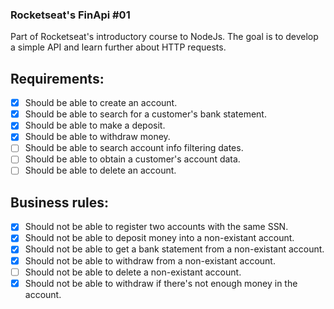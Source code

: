 ### Rocketseat's FinApi #01 

Part of Rocketseat's introductory course to NodeJs. The goal is to develop a simple API and learn further about HTTP requests.

## Requirements:
- [X] Should be able to create an account.
- [X] Should be able to search for a customer's bank statement.
- [X] Should be able to make a deposit.
- [X] Should be able to withdraw money.
- [ ] Should be able to search account info filtering dates.
- [ ] Should be able to obtain a customer's account data.
- [ ] Should be able to delete an account.

## Business rules:
- [X] Should not be able to register two accounts with the same SSN.
- [X] Should not be able to deposit money into a non-existant account.
- [X] Should not be able to get a bank statement from a non-existant account.
- [X] Should not be able to withdraw from a non-existant account.
- [ ] Should not be able to delete a non-existant account.
- [X] Should not be able to withdraw if there's not enough money in the account.